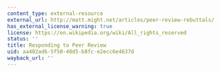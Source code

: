 ```yaml
---
content_type: external-resource
external_url: http://matt.might.net/articles/peer-review-rebuttals/
has_external_license_warning: true
license: https://en.wikipedia.org/wiki/All_rights_reserved
status: ''
title: Responding to Peer Review
uid: aa402ad6-5f50-40d5-b8fc-e2ecc6e4637d
wayback_url: ''
---
```

